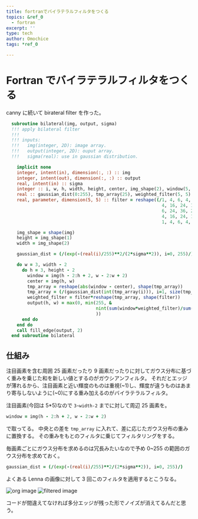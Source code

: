 ```yaml
---
title: fortranでバイラテラルフィルタをつくる
topics: &ref_0
  - fortran
excerpt: ''
type: tech
author: Omochice
tags: *ref_0

---
```

# Fortran でバイラテラルフィルタをつくる

canny に続いて birateral filter を作った。

```fortran
  subroutine bilateral(img, output, sigma)
  !!! apply bilateral filter
  !!!
  !!! inputs:
  !!!   img(integer, 2D): image array.
  !!!   output(integer, 2D): ouput array.
  !!!   sigma(real): use in gaussian distribution.

    implicit none
    integer, intent(in), dimension(:, :) :: img
    integer, intent(out), dimension(:, :) :: output
    real, intent(in) :: sigma
    integer :: i, w, h, width, height, center, img_shape(2), window(5, 5)
    real :: gaussian_dist(0:255), tmp_array(25), weighted_filter(5, 5)
    real, parameter, dimension(5, 5) :: filter = reshape((/1, 4, 6, 4, 1, &
                                                           4, 16, 24, 16, 4, &
                                                           6, 24, 36, 24, 6, &
                                                           4, 16, 24, 16, 4, &
                                                           1, 4, 6, 4, 1/), shape(filter))

    img_shape = shape(img)
    height = img_shape(1)
    width = img_shape(2)

    gaussian_dist = (/(exp(-(real(i)/255)**2/(2*sigma**2)), i=0, 255)/)

    do w = 3, width - 2
      do h = 3, height - 2
        window = img(h - 2:h + 2, w - 2:w + 2)
        center = img(h, w)
        tmp_array = reshape(abs(window - center), shape(tmp_array))
        tmp_array = (/(gaussian_dist(int(tmp_array(i))), i=1, size(tmp_array))/)
        weighted_filter = filter*reshape(tmp_array, shape(filter))
        output(h, w) = max(0, min(255, &
                                  nint(sum(window*weighted_filter)/sum(weighted_filter)) &
                                  ))
      end do
    end do
    call fill_edge(output, 2)
  end subroutine bilateral
```

## 仕組み

注目画素を含む周囲 25 画素だったり 9 画素だったりに対してガウス分布に基づく重みを乗じた和を新しい値とするのがガウシアンフィルタ。
それだとエッジが薄れるから、注目画素と近い輝度のものは重視(~1)し、輝度が違うものはあまり寄与しないように(~0)にする重み加えるのがバイラテラルフィルタ。

注目画素(今回は 5\*5)なので `3~width-2` までに対して周辺 25 画素を。

```fortran
window = img(h - 2:h + 2, w - 2:w + 2)
```

で取ってる。
中央との差を `tmp_array` に入れて、差に応じたガウス分布の重みに置換する。
その重みをもとのフィルタに乗じてフィルタリングをする。

毎画素ごとにガウス分布を求めるのは冗長みたいなので予め 0~255 の範囲のガウス分布を求めておく。

```fortran
gaussian_dist = (/(exp(-(real(i)/255)**2/(2*sigma**2)), i=0, 255)/)
```

よくある Lenna の画像に対して 3 回このフィルタを適用するとこうなる。

![org image](/gh-pages/images/Lenna.png)
![filtered image](/gh-pages/images/bilateralLenna.png)

コードが間違えてなければ多分エッジが残った形でノイズが消えてるんだと思う。
